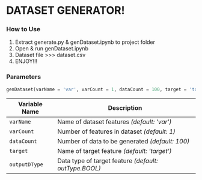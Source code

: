 # DATASET GENERATOR!

### How to Use

1. Extract generate.py & genDataset.ipynb to project folder
2. Open & run genDataset.ipynb
3. Dataset file >>> dataset.csv
4. ENJOY!!!

### Parameters

```py
genDataset(varName = 'var', varCount = 1, dataCount = 100, target = 'target', outputDType = outType.BOOL) -> pd.DataFrame:
```

| Variable Name | Description                                           |
| ------------- | ----------------------------------------------------- |
| `varName`     | Name of dataset features _(default: 'var')_           |
| `varCount`    | Number of features in dataset _(default: 1)_          |
| `dataCount`   | Number of data to be generated _(default: 100)_       |
| `target`      | Name of target feature _(default: 'target')_          |
| `outputDType` | Data type of target feature _(default: outType.BOOL)_ |
